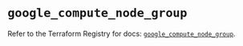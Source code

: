 # `google_compute_node_group`

Refer to the Terraform Registry for docs: [`google_compute_node_group`](https://registry.terraform.io/providers/hashicorp/google/6.11.2/docs/resources/compute_node_group).
